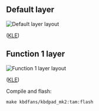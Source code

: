 ## Default layer

![Default layer layout](https://i.imgur.com/tTeNqnF.png)

([KLE](http://www.keyboard-layout-editor.com/##@@=Esc&=F1&=F2&=Bksp%3B&@_y:0.25%3B&=Fn&=%2F%2F&=*&=-%3B&@=7&=8&=9&_h:2%3B&=+%3B&@=4&=5&=6%3B&@=1&=2&=3&_h:2%3B&=Enter%3B&@_w:2%3B&=0&=.))

## Function 1 layer

![Function 1 layer layout](https://i.imgur.com/8jQmI1E.png)

([KLE](http://www.keyboard-layout-editor.com/##@@=Reset&=Shift&_g:true&a:7%3B&=&_g:false&a:4%3B&=Tab%3B&@_y:0.25&g:true&a:7%3B&=&=&=&=%3B&@_g:false&a:4%3B&=Home&=%E2%86%91&=Page%20Up&_g:true&a:7&h:2%3B&=%3B&@_g:false&a:4%3B&=%E2%86%90&_g:true&a:7%3B&=&_g:false&a:4%3B&=%E2%86%92%3B&@=End&=%E2%86%93&=Page%20Down&_h:2%3B&=Space%3B&@_w:2%3B&=Insert&=Delete))

Compile and flash:
```
make kbdfans/kbdpad_mk2:tam:flash
```
